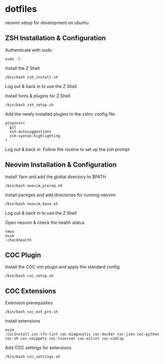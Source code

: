 # dotfiles
neovim setup for development on ubuntu

## ZSH Installation & Configuration

Authenticate with sudo

```
sudo -l
```

Install the Z Shell

```
/bin/bash zsh_install.sh
```

Log out & back in to use the Z Shell

Install fonts & plugins for Z Shell

```
/bin/bash zsh_setup.sh
```

Add the newly installed plugins to the zshrc config file

```
plugins=(
  git
  zsh-autosuggestions
  zsh-syntax-highlighting
)
```

Log out & back in.
Follow the routine to set up the zsh prompt

## Neovim Installation & Configuration

Install Yarn and add the global directory to $PATH

```
/bin/bash neovim_prereq.sh
```

Install packges and add directories for running neovim

```
/bin/bash neovim_base.sh
```

Log out & back in to use the Z Shell

Open neovim & check the health status

```
tmux
nvim
:checkhealth
```

## COC Plugin

Install the COC vim plugin and apply the standard config

```
/bin/bash coc_setup.sh
```
## COC Extensions

Extension prerequisites

```
/bin/bash coc_ext_pre.sh
```

Install extensions

```
nvim
:CocInstall coc-cfn-lint coc-diagnostic coc-docker coc-json coc-python coc-sh coc-snippets coc-tsserver coc-eslint coc-vimlsp
```

Add COC settings for extensions

```
/bin/bash coc_settings.sh
```


